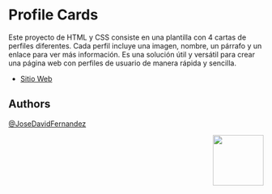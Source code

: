 # Profile Cards 
Este proyecto de HTML y CSS consiste en una plantilla con 4 cartas de perfiles diferentes. Cada perfil incluye una imagen, nombre, un párrafo y un enlace para ver más información. Es una solución útil y versátil para crear una página web con perfiles de usuario de manera rápida y sencilla. 

- [Sitio Web](https://user-images.githubusercontent.com/107296373/228806021-7f2017cd-a4de-48ff-843b-0398c7377ab8.png)

## Authors 
[@JoseDavidFernandez](https://github.com/JoseDavidFernandez) 

<!-- ##LOGO --> 
<p align="right"> <img width="100" height="100" src="https://user-images.githubusercontent.com/107296373/224087171-4a4f1718-9c62-44a7-8dc6-c922071c4f4b.png"> </p>
